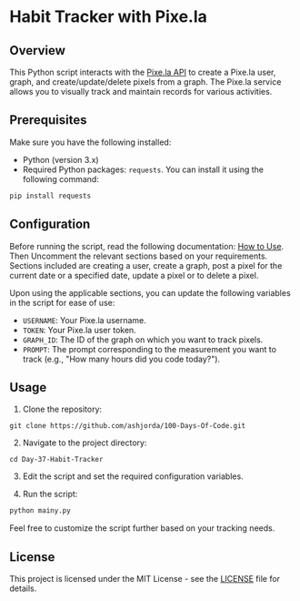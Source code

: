 # Habit Tracker with Pixe.la

## Overview

This Python script interacts with the [Pixe.la API](https://docs.pixe.la/) to create a Pixe.la user, graph, and create/update/delete pixels from a graph. The Pixe.la service allows you to visually track and maintain records for various activities.

## Prerequisites

Make sure you have the following installed:

- Python (version 3.x)
- Required Python packages: `requests`. You can install it using the following command:

```bash
pip install requests
```

## Configuration

Before running the script, read the following documentation: [How to Use](https://pixe.la/#section-howtouse). Then Uncomment the relevant sections based on your requirements. Sections included are creating a user, create a graph, post a pixel for the current date or a specified date, update a pixel or to delete a pixel. 

Upon using the applicable sections, you can update the following variables in the script for ease of use:

- `USERNAME`: Your Pixe.la username.
- `TOKEN`: Your Pixe.la user token.
- `GRAPH_ID`: The ID of the graph on which you want to track pixels.
- `PROMPT`: The prompt corresponding to the measurement you want to track (e.g., "How many hours did you code today?").

## Usage

1. Clone the repository:

```
git clone https://github.com/ashjorda/100-Days-Of-Code.git
```

2. Navigate to the project directory:

```
cd Day-37-Habit-Tracker
```

3. Edit the script and set the required configuration variables.

4. Run the script:

```bash
python mainy.py
```

Feel free to customize the script further based on your tracking needs.

## License

This project is licensed under the MIT License - see the [LICENSE](https://github.com/ashjorda/100-Days-Of-Code/blob/master/LICENSE) file for details.

